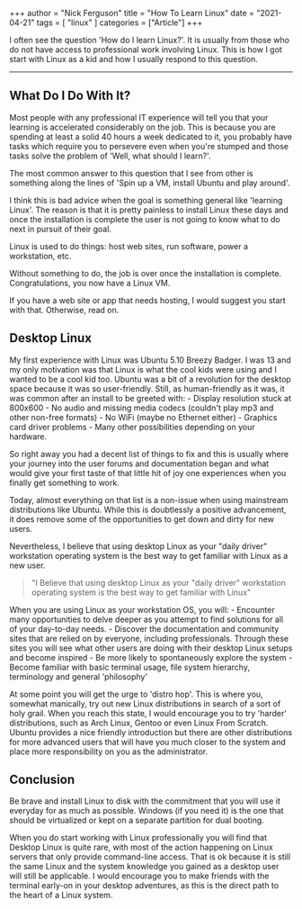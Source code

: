 +++
author = "Nick Ferguson"
title = "How To Learn Linux"
date = "2021-04-21"
tags = [ "linux" ]
categories = ["Article"]
+++

I often see the question 'How do I learn Linux?'. It is usually from those who do not have access to professional work involving Linux. This is how I got start with Linux as a kid and how I usually respond to this question.

---

## What Do I Do With It?

Most people with any professional IT experience will tell you that your learning is accelerated considerably on the job. This is because you are spending at least a solid 40 hours a week dedicated to it, you probably have tasks which require you to persevere even when you're stumped and those tasks solve the problem of 'Well, what should I learn?'.

The most common answer to this question that I see from other is something along the lines of 'Spin up a VM, install Ubuntu and play around'.

I think this is bad advice when the goal is something general like 'learning Linux'. The reason is that it is pretty painless to install Linux these days and once the installation is complete the user is not going to know what to do next in pursuit of their goal.

Linux is used to do things: host web sites, run software, power a workstation, etc.

Without something to do, the job is over once the installation is complete. Congratulations, you now have a Linux VM.

If you have a web site or app that needs hosting, I would suggest you start with that. Otherwise, read on.

## Desktop Linux

My first experience with Linux was Ubuntu 5.10 Breezy Badger. I was 13 and my only motivation was that Linux is what the cool kids were using and I wanted to be a cool kid too. Ubuntu was a bit of a revolution for the desktop space because it was so user-friendly. Still, as human-friendly as it was, it was common after an install to be greeted with: - Display resolution stuck at 800x600 - No audio and missing media codecs (couldn't play mp3 and other non-free formats) - No WiFi (maybe no Ethernet either) - Graphics card driver problems - Many other possibilities depending on your hardware.

So right away you had a decent list of things to fix and this is usually where your journey into the user forums and documentation began and what would give your first taste of that little hit of joy one experiences when you finally get something to work.

Today, almost everything on that list is a non-issue when using mainstream distributions like Ubuntu. While this is doubtlessly a positive advancement, it does remove some of the opportunities to get down and dirty for new users.

Nevertheless, I believe that using desktop Linux as your "daily driver" workstation operating system is the best way to get familiar with Linux as a new user.

> "I Believe that using desktop Linux as your "daily driver" workstation operating system is the best way to get familiar with Linux"

When you are using Linux as your workstation OS, you will: - Encounter many opportunities to delve deeper as you attempt to find solutions for all of your day-to-day needs. - Discover the documentation and community sites that are relied on by everyone, including professionals. Through these sites you will see what other users are doing with their desktop Linux setups and become inspired - Be more likely to spontaneously explore the system - Become familiar with basic terminal usage, file system hierarchy, terminology and general 'philosophy'

At some point you will get the urge to 'distro hop'. This is where you, somewhat manically, try out new Linux distributions in search of a sort of holy grail. When you reach this state, I would encourage you to try 'harder' distributions, such as Arch Linux, Gentoo or even Linux From Scratch. Ubuntu provides a nice friendly introduction but there are other distributions for more advanced users that will have you much closer to the system and place more responsibility on you as the administrator.

## Conclusion

Be brave and install Linux to disk with the commitment that you will use it everyday for as much as possible. Windows (if you need it) is the one that should be virtualized or kept on a separate partition for dual booting.

When you do start working with Linux professionally you will find that Desktop Linux is quite rare, with most of the action happening on Linux servers that only provide command-line access. That is ok because it is still the same Linux and the system knowledge you gained as a desktop user will still be applicable. I would encourage you to make friends with the terminal early-on in your desktop adventures, as this is the direct path to the heart of a Linux system.
